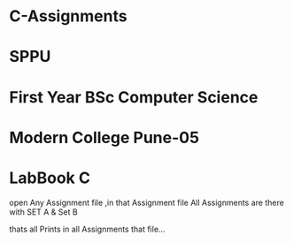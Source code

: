 # C-Assignments
# SPPU
# First Year BSc Computer Science 
# Modern College Pune-05
# LabBook C 

open Any Assignment file ,in that Assignment file All Assignments are there with SET A & Set B

thats all Prints in all Assignments that file...
